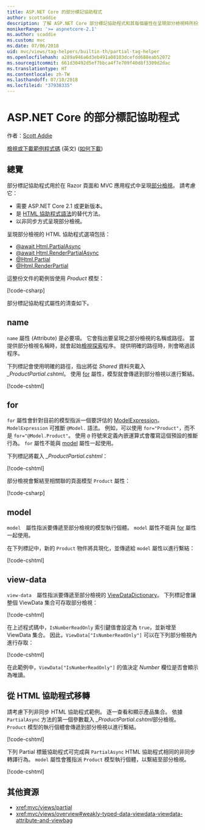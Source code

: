 ```yaml
---
title: ASP.NET Core 的部分標記協助程式
author: scottaddie
description: 了解 ASP.NET Core 部分標記協助程式和其每個屬性在呈現部分檢視時所扮演的角色。
monikerRange: '>= aspnetcore-2.1'
ms.author: scaddie
ms.custom: mvc
ms.date: 07/06/2018
uid: mvc/views/tag-helpers/builtin-th/partial-tag-helper
ms.openlocfilehash: a289a946a6d3eb491a08103dcefdd688eab52072
ms.sourcegitcommit: 661d30492d5ef7bbca4f7e709f40d8f3309d2dac
ms.translationtype: HT
ms.contentlocale: zh-TW
ms.lasthandoff: 07/10/2018
ms.locfileid: "37938335"
---
```

# <a name="partial-tag-helper-in-aspnet-core"></a>ASP.NET Core 的部分標記協助程式

作者：[Scott Addie](https://github.com/scottaddie)

[檢視或下載範例程式碼](https://github.com/aspnet/Docs/tree/master/aspnetcore/mvc/views/tag-helpers/built-in/samples) \(英文\) ([如何下載](xref:tutorials/index#how-to-download-a-sample))

## <a name="overview"></a>總覽

部分標記協助程式用於在 Razor 頁面和 MVC 應用程式中呈現[部分檢視](xref:mvc/views/partial)。 請考慮它：

* 需要 ASP.NET Core 2.1 或更新版本。
* 是 [HTML 協助程式語法](xref:mvc/views/partial#reference-a-partial-view)的替代方法。
* 以非同步方式呈現部分檢視。

呈現部分檢視的 HTML 協助程式選項包括：

* [@await Html.PartialAsync](/dotnet/api/microsoft.aspnetcore.mvc.rendering.htmlhelperpartialextensions.partialasync)
* [@await Html.RenderPartialAsync](/dotnet/api/microsoft.aspnetcore.mvc.rendering.htmlhelperpartialextensions.renderpartialasync)
* [@Html.Partial](/dotnet/api/microsoft.aspnetcore.mvc.rendering.htmlhelperpartialextensions.partial)
* [@Html.RenderPartial](/dotnet/api/microsoft.aspnetcore.mvc.rendering.htmlhelperpartialextensions.renderpartial)

這整份文件的範例皆使用 *Product* 模型：

[!code-csharp[](samples/TagHelpersBuiltIn/Models/Product.cs)]

部分標記協助程式屬性的清查如下。

## <a name="name"></a>name

`name` 屬性 (Attribute) 是必要項。 它會指出要呈現之部分檢視的名稱或路徑。 當提供部分檢視名稱時，就會起始[檢視探索](xref:mvc/views/overview#view-discovery)程序。 提供明確的路徑時，則會略過該程序。

下列標記會使用明確的路徑，指出將從 *Shared* 資料夾載入 *_ProductPartial.cshtml*。 使用 [for](#for) 屬性，模型就會傳遞到部分檢視以進行繫結。

[!code-cshtml[](samples/TagHelpersBuiltIn/Pages/Product.cshtml?name=snippet_Name)]

## <a name="for"></a>for

`for` 屬性會針對目前的模型指派一個要評估的 [ModelExpression](/dotnet/api/microsoft.aspnetcore.mvc.viewfeatures.modelexpression)。 `ModelExpression` 可推斷 `@Model.` 語法。 例如，可以使用 `for="Product"`，而不是 `for="@Model.Product"`。 使用 `@` 符號來定義內嵌運算式會覆寫這個預設的推斷行為。 `for` 屬性不能與 [model](#model) 屬性一起使用。

下列標記將載入 *_ProductPartial.cshtml*：

[!code-cshtml[](samples/TagHelpersBuiltIn/Pages/Product.cshtml?name=snippet_For)]

部分檢視會繫結至相關聯的頁面模型 `Product` 屬性：

[!code-csharp[](samples/TagHelpersBuiltIn/Pages/Product.cshtml.cs?highlight=8)]

## <a name="model"></a>model

`model`　屬性指派要傳遞至部分檢視的模型執行個體。 `model` 屬性不能與 [for](#for) 屬性一起使用。

在下列標記中，新的 `Product` 物件將具現化，並傳遞給 `model` 屬性以進行繫結：

[!code-cshtml[](samples/TagHelpersBuiltIn/Pages/Product.cshtml?name=snippet_Model)]

## <a name="view-data"></a>view-data

`view-data`　屬性指派要傳遞至部分檢視的 [ViewDataDictionary](/dotnet/api/microsoft.aspnetcore.mvc.viewfeatures.viewdatadictionary)。 下列標記會讓整個 ViewData 集合可存取部分檢視：

[!code-cshtml[](samples/TagHelpersBuiltIn/Pages/Product.cshtml?name=snippet_ViewData&highlight=5-)]

在上述程式碼中，`IsNumberReadOnly` 索引鍵值會設定為 `true`，並新增至 ViewData 集合。 因此，`ViewData["IsNumberReadOnly"]` 可以在下列部分檢視內進行存取：

[!code-cshtml[](samples/TagHelpersBuiltIn/Pages/Shared/_ProductViewDataPartial.cshtml?highlight=5)]

在此範例中，`ViewData["IsNumberReadOnly"]` 的值決定 *Number* 欄位是否會顯示為唯讀。

## <a name="migrate-from-an-html-helper"></a>從 HTML 協助程式移轉

請考慮下列非同步 HTML 協助程式範例。 逐一查看和顯示產品集合。 依據 `PartialAsync` 方法的第一個參數載入 *_ProductPartial.cshtml*部分檢視。 `Product` 模型的執行個體會傳遞到部分檢視以進行繫結。

[!code-cshtml[](samples/TagHelpersBuiltIn/Pages/Products.cshtml?name=snippet_HtmlHelper&highlight=3)]

下列 Partial 標籤協助程式可完成與 `PartialAsync` HTML 協助程式相同的非同步轉譯行為。 `model` 屬性會獲指派 `Product` 模型執行個體，以繫結至部分檢視。

[!code-cshtml[](samples/TagHelpersBuiltIn/Pages/Products.cshtml?name=snippet_TagHelper&highlight=3)]

## <a name="additional-resources"></a>其他資源

* <xref:mvc/views/partial>
* <xref:mvc/views/overview#weakly-typed-data-viewdata-viewdata-attribute-and-viewbag>
